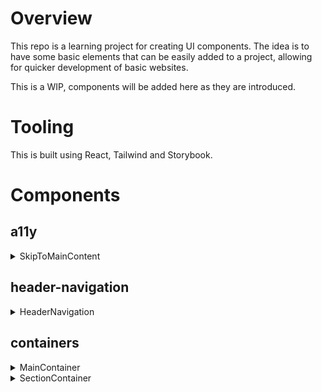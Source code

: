 # Overview

This repo is a learning project for creating UI components. The idea is to have some basic elements that can be easily added to a project, allowing for quicker development of basic websites.

This is a WIP, components will be added here as they are introduced.

# Tooling
This is built using React, Tailwind and Storybook.

# Components
## a11y
<details>
  <summary><span>SkipToMainContent</span></summary>
  <div style="margin-left: 20px;">
  <p><b>Overview</b></p>
  <p>Handles the accessibility concern that allows for keyboard only users to quickly navigate to the main content in the site, avoiding needing to traverse larger navigation components.</p>

  <p><b>Params</b></p>

  - `className`: allows for additional styling via Tailwind
  </div>
</details>

## header-navigation
<details>
  <summary><span>HeaderNavigation</span></summary>
  <div style="margin-left: 20px;">
  <p><b>Overview</b></p>
  <p>Provides a basic header and navigation functionality with a dropdown on mobile</p>

  <p><b>Params</b></p>

  - `logo`: an object used to supply image data to the logo component
    - `src`: image source attribute
    - `alt`: image alt attribute
    - `height`: image height attribute
    - `width`: image width attribute
  - `navigationItems`: an array of objects used to render the navigation links
    - `text`: link text-content
    - `href`: link href attribute
  </div>
</details>

## containers
<details>
  <summary><span>MainContainer</span></summary>
  <div style="margin-left: 20px;">
  <p><b>Overview</b></p>
  <p>Provides a `main` HTML element for use at the base page level. The element's ID is hardcoded to work with the `SkipToMainContent` component.</p>

  <p><b>Params</b></p>

  - `children`: children elements
  - `className`: allows for additional styling via Tailwind
  </div>
</details>

<details>
  <summary><span>SectionContainer</span></summary>
  <div style="margin-left: 20px;">
  <p><b>Overview</b></p>
  <p>Provides a `section` HTML element for structure while building out reusable components.</p>

  <p><b>Params</b></p>

  - `id`: id for section element
  - `children`: children elements
  - `className`: allows for additional styling via Tailwind
  </div>
</details>